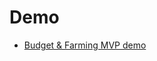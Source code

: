 # Demo

<!-- markdown-link-check-disable-next-line -->
- [Budget & Farming MVP demo](https://github.com/tendermint/farming/blob/master/docs/Tutorials/demo/budget_with_farming.md)